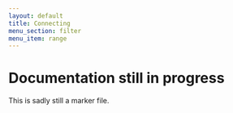 ```yaml
---
layout: default
title: Connecting
menu_section: filter
menu_item: range
---
```



# Documentation still in progress

This is sadly still a marker file.

